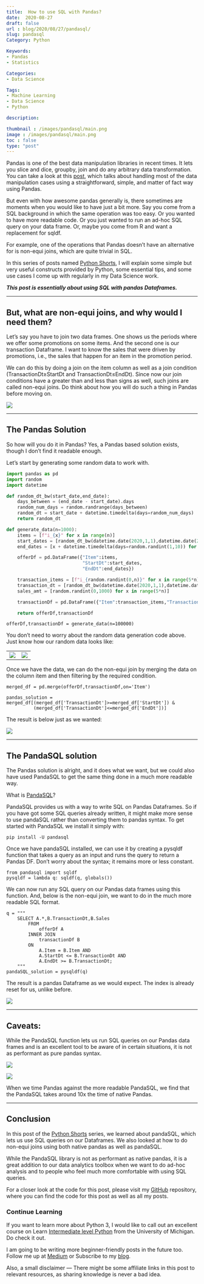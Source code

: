```yaml
---
title:  How to use SQL with Pandas?
date:  2020-08-27
draft: false
url : blog/2020/08/27/pandasql/
slug: pandasql
Category: Python

Keywords:
- Pandas
- Statistics

Categories:
- Data Science

Tags:
- Machine Learning
- Data Science
- Python

description:

thumbnail : /images/pandasql/main.png
image : /images/pandasql/main.png
toc : false
type: "post"
---
```




Pandas is one of the best data manipulation libraries in recent times. It lets you slice and dice, groupby, join and do any arbitrary data transformation. You can take a look at this [post](https://towardsdatascience.com/minimal-pandas-subset-for-data-scientists-6355059629ae), which talks about handling most of the data manipulation cases using a straightforward, simple, and matter of fact way using Pandas.

But even with how awesome pandas generally is, there sometimes are moments when you would like to have just a bit more. Say you come from a SQL background in which the same operation was too easy. Or you wanted to have more readable code. Or you just wanted to run an ad-hoc SQL query on your data frame. Or, maybe you come from R and want a replacement for sqldf.

For example, one of the operations that Pandas doesn’t have an alternative for is non-equi joins, which are quite trivial in SQL.

In this series of posts named [Python Shorts](https://towardsdatascience.com/tagged/python-shorts), I will explain some simple but very useful constructs provided by Python, some essential tips, and some use cases I come up with regularly in my Data Science work.

***This post is essentially about using SQL with pandas Dataframes.***

---
## But, what are non-equi joins, and why would I need them?

Let’s say you have to join two data frames. One shows us the periods where we offer some promotions on some items. And the second one is our transaction Dataframe. I want to know the sales that were driven by promotions, i.e., the sales that happen for an item in the promotion period.

We can do this by doing a join on the item column as well as a join condition (TransactionDt≥StartDt and TransactionDt≤EndDt). Since now our join conditions have a greater than and less than signs as well, such joins are called non-equi joins. Do think about how you will do such a thing in Pandas before moving on.

![](/images/pandasql/0.png)

---
## The Pandas Solution

So how will you do it in Pandas? Yes, a Pandas based solution exists, though I don’t find it readable enough.

Let’s start by generating some random data to work with.

```py
import pandas as pd
import random
import datetime

def random_dt_bw(start_date,end_date):
    days_between = (end_date - start_date).days
    random_num_days = random.randrange(days_between)
    random_dt = start_date + datetime.timedelta(days=random_num_days)
    return random_dt

def generate_data(n=1000):
    items = [f"i_{x}" for x in range(n)]
    start_dates = [random_dt_bw(datetime.date(2020,1,1),datetime.date(2020,9,1)) for x in range(n)]
    end_dates = [x + datetime.timedelta(days=random.randint(1,10)) for x in start_dates]

    offerDf = pd.DataFrame({"Item":items,
                            "StartDt":start_dates,
                            "EndDt":end_dates})

    transaction_items = [f"i_{random.randint(0,n)}" for x in range(5*n)]
    transaction_dt = [random_dt_bw(datetime.date(2020,1,1),datetime.date(2020,9,1)) for x in range(5*n)]
    sales_amt = [random.randint(0,1000) for x in range(5*n)]

    transactionDf = pd.DataFrame({"Item":transaction_items,"TransactionDt":transaction_dt,"Sales":sales_amt})

    return offerDf,transactionDf
```

    offerDf,transactionDf = generate_data(n=100000)

You don’t need to worry about the random data generation code above. Just know how our random data looks like:


<table>
    <tr>
        <td><img src="/images/pandasql/1.png"></td>
        <td><img src="/images/pandasql/2.png"></td>
    </tr>
</table>

Once we have the data, we can do the non-equi join by merging the data on the column item and then filtering by the required condition.

    merged_df = pd.merge(offerDf,transactionDf,on='Item')

    pandas_solution = merged_df[(merged_df['TransactionDt']>=merged_df['StartDt']) &
              (merged_df['TransactionDt']<=merged_df['EndDt'])]

The result is below just as we wanted:

![](/images/pandasql/3.png)

---
## The PandaSQL solution

The Pandas solution is alright, and it does what we want, but we could also have used PandaSQL to get the same thing done in a much more readable way.

What is [PandaSQL](https://github.com/yhat/pandasql)?

PandaSQL provides us with a way to write SQL on Pandas Dataframes. So if you have got some SQL queries already written, it might make more sense to use pandaSQL rather than converting them to pandas syntax. To get started with PandaSQL we install it simply with:

    pip install -U pandasql

Once we have pandaSQL installed, we can use it by creating a pysqldf function that takes a query as an input and runs the query to return a Pandas DF. Don’t worry about the syntax; it remains more or less constant.

    from pandasql import sqldf
    pysqldf = lambda q: sqldf(q, globals())

We can now run any SQL query on our Pandas data frames using this function. And, below is the non-equi join, we want to do in the much more readable SQL format.

    q = """
        SELECT A.*,B.TransactionDt,B.Sales
            FROM
                offerDf A
            INNER JOIN
                transactionDf B
            ON
                A.Item = B.Item AND
                A.StartDt <= B.TransactionDt AND
                A.EndDt >= B.TransactionDt;
        """
    pandaSQL_solution = pysqldf(q)

The result is a pandas Dataframe as we would expect. The index is already reset for us, unlike before.

![](/images/pandasql/4.png)

---
## Caveats:

While the PandaSQL function lets us run SQL queries on our Pandas data frames and is an excellent tool to be aware of in certain situations, it is not as performant as pure pandas syntax.

![](/images/pandasql/5.png)

![](/images/pandasql/6.png)

When we time Pandas against the more readable PandaSQL, we find that the PandaSQL takes around 10x the time of native Pandas.

---
## Conclusion

In this post of the [Python Shorts](https://towardsdatascience.com/tagged/python-shorts) series, we learned about pandaSQL, which lets us use SQL queries on our Dataframes. We also looked at how to do non-equi joins using both native pandas as well as pandaSQL.

While the PandaSQL library is not as performant as native pandas, it is a great addition to our data analytics toolbox when we want to do ad-hoc analysis and to people who feel much more comfortable with using SQL queries.

For a closer look at the code for this post, please visit my [GitHub](https://github.com/MLWhiz/data_science_blogs/tree/master/pandasql) repository, where you can find the code for this post as well as all my posts.

### Continue Learning

If you want to learn more about Python 3, I would like to call out an excellent course on Learn [Intermediate level Python](https://bit.ly/2XshreA) from the University of Michigan. Do check it out.

I am going to be writing more beginner-friendly posts in the future too. Follow me up at [Medium](https://mlwhiz.medium.com/) or Subscribe to my [blog](https://mlwhiz.ck.page/a9b8bda70c).

Also, a small disclaimer — There might be some affiliate links in this post to relevant resources, as sharing knowledge is never a bad idea.
